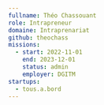```yaml
---
fullname: Théo Chassouant
role: Intrapreneur
domaine: Intraprenariat
github: theochass
missions:
  - start: 2022-11-01
    end: 2023-12-01
    status: admin
    employer: DGITM
startups:
  - tous.a.bord
---
```


